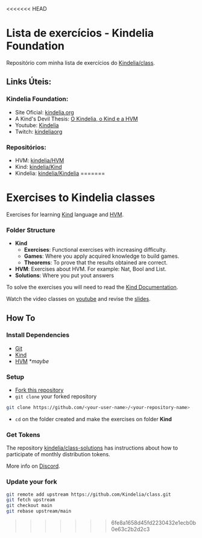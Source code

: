 <<<<<<< HEAD
# Lista de exercícios - Kindelia Foundation
Repositório com minha lista de exercícios do [Kindelia/class](https://github.com/Kindelia/class).

## Links Úteis:
### Kindelia Foundation:
- Site Oficial: [kindelia.org](https://kindelia.org/)
- A Kind's Devil Thesis: [O Kindelia, o Kind e a HVM](https://youtu.be/wCS4B1bagu0)
- Youtube: [Kindelia](https://www.youtube.com/c/Kindelia)
- Twitch: [kindeliaorg](https://www.twitch.tv/kindeliaorg)
### Repositórios:
- HVM: [kindelia/HVM](https://github.com/kindelia/HVM)
- Kind: [kindelia/Kind](https://github.com/kindelia/Kind)
- Kindelia: [kindelia/Kindelia](https://github.com/Kindelia/Kindelia)
=======
# Exercises to Kindelia classes

Exercises for learning [Kind](https://github.com/Kindelia/Kind#readme) language and [HVM](https://github.com/Kindelia/HVM#readme). 

###  Folder Structure
* **Kind**
  * **Exercises**: Functional exercises with increasing difficulty.
  * **Games**: Where you apply acquired knowledge to build games.
  * **Theorems**: To prove that the results obtained are correct.
* **HVM**: Exercises about HVM. For example: Nat, Bool and List.
* **Solutions**: Where you put yout answers

To solve the exercises you will need to read the
[Kind Documentation](https://app.gitbook.com/o/f5pmVKXE0zdcMOu6WXHf/s/MAbwOd8IAba3qXSYTi00/).

Watch the video classes on [youtube](https://youtube.com/playlist?list=PLfzmqZsMFpsojpQHxfc27FAmzKf5GUsxF)
and revise the [slides](https://github.com/Kindelia/slides).

## How To
### Install Dependencies
* [Git](https://git-scm.com/book/en/v2/Getting-Started-Installing-Git)
* [Kind](https://github.com/Kindelia/Kind#usage)
* [HVM](https://github.com/Kindelia/HVM#usage) \**maybe*

### Setup
* [Fork this repository](https://github.com/Kindelia/class/fork)
* `git clone` your forked repository

```bash
git clone https://github.com/<your-user-name>/<your-repository-name>
```

* `cd` on the folder created and make the exercises on folder **Kind**

### Get Tokens
The repository [kindelia/class-solutions](https://github.com/Kindelia/class-solutions#readme) 
has instructions about how to participate of monthly distribution tokens.

More info on [Discord](https://discord.gg/kindelia).

### Update your fork

```bash
git remote add upstream https://github.com/Kindelia/class.git
git fetch upstream
git checkout main
git rebase upstream/main
```

>>>>>>> 6fe8a1658d45fd2230432e1ecb0b0e63c2b2d2c3
